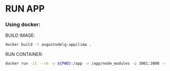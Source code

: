 # RUN APP

### Using docker:

BUILD IMAGE:

```bash
docker build -t augustodelg-appclima .
```

RUN CONTAINER:
```bash
docker run -it --rm -v ${PWD}:/app -v /app/node_modules -p 3001:3000 -e CHOKIDAR_USEPOLLING=true augustodelg-appclima
```
